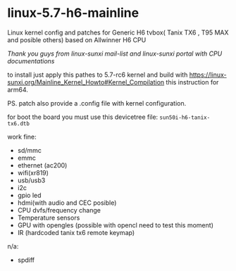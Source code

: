 # linux-5.7-h6-mainline
Linux kernel config and patches for Generic H6 tvbox( Tanix TX6 , T95 MAX and posible others) based on Allwinner H6 CPU

_Thank you guys from linux-sunxi mail-list and linux-sunxi portal with CPU documentations_

to install just apply this pathes to 5.7-rc6 kernel
 and build with https://linux-sunxi.org/Mainline_Kernel_Howto#Kernel_Compilation this instruction for arm64.

PS. patch also provide a .config file with kernel configuration.


for boot the board you must use this devicetree file:
`sun50i-h6-tanix-tx6.dtb`

work fine:
 * sd/mmc
 * emmc
 * ethernet (ac200)
 * wifi(xr819)
 * usb/usb3
 * i2c
 * gpio led
 * hdmi(with audio and CEC posible)
 * CPU dvfs/frequency change
 * Temperature sensors
 * GPU with opengles (possible with opencl need to test this moment)
 * IR (hardcoded tanix tx6 remote keymap)

n/a:
 * spdiff
